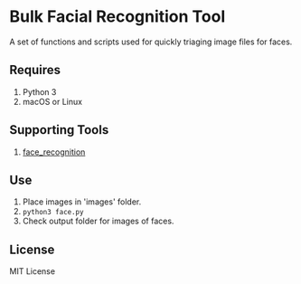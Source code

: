 # Bulk Facial Recognition Tool

A set of functions and scripts used for quickly triaging image files for faces.

## Requires

1. Python 3
2. macOS or Linux

## Supporting Tools

1. [face_recognition](https://github.com/ageitgey/face_recognition)

## Use

1. Place images in 'images' folder.
2. `python3 face.py`
3. Check output folder for images of faces.

## License

MIT License
